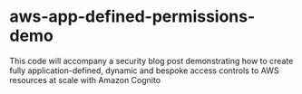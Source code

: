 # aws-app-defined-permissions-demo
This code will accompany a security blog post demonstrating how to create fully application-defined, dynamic and bespoke access controls to AWS resources at scale with Amazon Cognito

